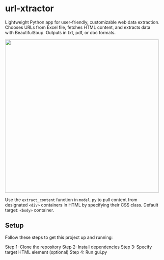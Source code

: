 # url-xtractor
Lightweight Python app for user-friendly, customizable web data extraction. Chooses URLs from Excel file, fetches HTML content, and extracts data with BeautifulSoup. Outputs in txt, pdf, or doc formats.

<img src="interface.png" width="500">

Use the `extract_content` function in `model.py` to pull content from designated `<div>` containers in HTML by specifying their CSS class. Default target: `<body>` container.

## Setup

Follow these steps to get this project up and running:

Step 1: Clone the repository
Step 2: Install dependencies 
Step 3: Specify target HTML element (optional)
Step 4: Run gui.py
